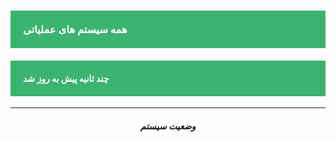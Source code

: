 
<h3 style="background-color:#3CB371; color:#FFFFFF; -webkit-touch-callout: none;     -webkit-user-select: none;  -moz-user-select: none;  -ms-user-select: none;user-select: none;padding:20px 20px; ">همه سیستم های عملیاتی</h3>

<h4 style="background-color:#3CB371; color:#FFFFFF; -webkit-touch-callout: none;     -webkit-user-select: none;  -moz-user-select: none;  -ms-user-select: none;user-select: none; padding:20px 20px;">چند ثانیه پیش به روز شد</h4>

<hr>
<center> 
<h5>وضعیت سیستم</h5>
</center>


